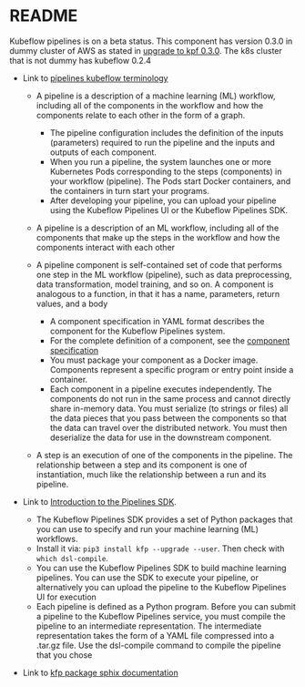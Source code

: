 # README

Kubeflow pipelines is on a beta status. This component has version 0.3.0 in dummy cluster of AWS as stated in [upgrade to kpf 0.3.0](https://github.com/e2fyi/kubeflow-aws/commit/18ae2b7c59e255bbe9a2e3ca6354ad85237a058f). The k8s cluster that is not dummy has kubeflow 0.2.4

- Link to [pipelines kubeflow terminology](https://www.kubeflow.org/docs/pipelines/overview/concepts/)

	* A pipeline is a description of a machine learning (ML) workflow, including all of the components in the workflow and how the components relate to each other in the form of a graph.

		* The pipeline configuration includes the definition of the inputs (parameters) required to run the pipeline and the inputs and outputs of each component.
		* When you run a pipeline, the system launches one or more Kubernetes Pods corresponding to the steps (components) in your workflow (pipeline). The Pods start Docker containers, and the containers in turn start your programs.
		* After developing your pipeline, you can upload your pipeline using the Kubeflow Pipelines UI or the Kubeflow Pipelines SDK.

	* A pipeline is a description of an ML workflow, including all of the components that make up the steps in the workflow and how the components interact with each other
	
	* A pipeline component is self-contained set of code that performs one step in the ML workflow (pipeline), such as data preprocessing, data transformation, model training, and so on. A component is analogous to a function, in that it has a name, parameters, return values, and a body

		* A component specification in YAML format describes the component for the Kubeflow Pipelines system.
		* For the complete definition of a component, see the [component specification](https://www.kubeflow.org/docs/pipelines/reference/component-spec/)
		* You must package your component as a Docker image. Components represent a specific program or entry point inside a container.
		* Each component in a pipeline executes independently. The components do not run in the same process and cannot directly share in-memory data. You must serialize (to strings or files) all the data pieces that you pass between the components so that the data can travel over the distributed network. You must then deserialize the data for use in the downstream component.

	* A step is an execution of one of the components in the pipeline. The relationship between a step and its component is one of instantiation, much like the relationship between a run and its pipeline.

- Link to [Introduction to the Pipelines SDK](https://www.kubeflow.org/docs/pipelines/sdk/sdk-overview/).

	* The Kubeflow Pipelines SDK provides a set of Python packages that you can use to specify and run your machine learning (ML) workflows.
	* Install it via: `pip3 install kfp --upgrade --user`. Then check with `which dsl-compile`.
	* You can use the Kubeflow Pipelines SDK to build machine learning pipelines. You can use the SDK to execute your pipeline, or alternatively you can upload the pipeline to the Kubeflow Pipelines UI for execution
	* Each pipeline is defined as a Python program. Before you can submit a pipeline to the Kubeflow Pipelines service, you must compile the pipeline to an intermediate representation. The intermediate representation takes the form of a YAML file compressed into a .tar.gz file. Use the dsl-compile command to compile the pipeline that you chose

- Link to [kfp package sphix documentation](https://kubeflow-pipelines.readthedocs.io/en/latest/)
